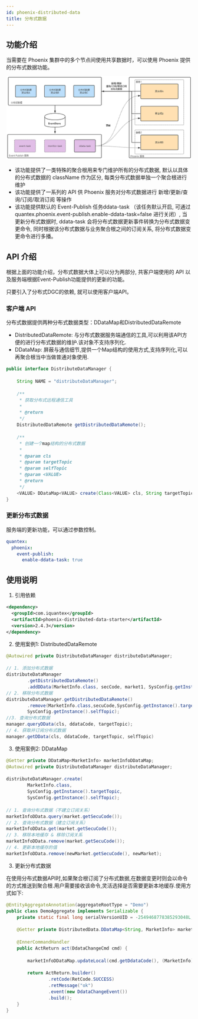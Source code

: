 ```yaml
---
id: phoenix-distributed-data
title: 分布式数据
---
```


## 功能介绍

当需要在 Phoenix 集群中的多个节点间使用共享数据时，可以使用 Phoenix 提供的分布式数据功能。

![](../../assets/phoenix2.x/phoenix-core/01.png)

* 该功能提供了一类特殊的聚合根用来专门维护所有的分布式数据, 默认以具体的分布式数据的 className 作为区分, 每类分布式数据单独一个聚合根进行维护
* 该功能提供了一系列的 API 供 Phoenix 服务对分布式数据进行 新增/更新/查询/订阅/取消订阅 等操作
* 该功能提供默认的 Event-Publish 任务ddata-task （该任务默认开启, 可通过 quantex.phoenix.event-publish.enable-ddata-task=false 进行关闭）, 当更新分布式数据时, ddata-task 会将分布式数据更新事件转换为分布式数据变更命令, 同时根据该分布式数据与业务聚合根之间的订阅关系, 将分布式数据变更命令进行多播。

## API 介绍

根据上面的功能介绍，分布式数据大体上可以分为两部分, 共客户端使用的 API 以及服务端根据Event-Publish功能提供的更新的功能。

只要引入了分布式DGC的依赖, 就可以使用客户端API。

### 客户端 API

分布式数据提供两种分布式数据类型：DDataMap和DistributedDataRemote

- DistributedDataRemote: 与分布式数据服务端通信的工具,可以利用该API方便的进行分布式数据的维护.该对象不支持序列化.
- DDataMap: 屏蔽与通信细节,提供一个Map结构的使用方式,支持序列化,可以再聚合根当中当做普通对象使用.


```java
public interface DistributeDataManager {

    String NAME = "distributeDataManager";

    /**
     * 获取分布式远程通信工具
     *
     * @return
     */
    DistributedDataRemote getDistributedDataRemote();

    /**
     * 创建一个map结构的分布式数据
     *
     * @param cls
     * @param targetTopic
     * @param selfTopic
     * @param <VALUE>
     * @return
     */
    <VALUE> DDataMap<VALUE> create(Class<VALUE> cls, String targetTopic, String selfTopic);
}

```

### 更新分布式数据

服务端的更新功能，可以通过参数控制。

```yaml
quantex:
  phoenix:
    event-publish:
      enable-ddata-task: true
```

## 使用说明

1. 引用依赖

```xml
<dependency>
  <groupId>com.iquantex</groupId>
  <artifactId>phoenix-distributed-data-starter</artifactId>
  <version>2.4.3</version>
</dependency>
```

2. 使用案例1: DistributedDataRemote
```java
@Autowired private DistributeDataManager distributeDataManager;
        
// 1. 添加分布式数据
distributeDataManager
        .getDistributedDataRemote()
        .addDData(MarketInfo.class, secCode, market1, SysConfig.getInstance().targetTopic);
// 2. 移除分布式数据
distributeDataManager.getDistributedDataRemote()
        .remove(MarketInfo.class,secuCode,SysConfig.getInstance().targetTopic,
        SysConfig.getInstance().selfTopic);
//3. 查询分布式数据
manager.queryDData(cls, ddataCode, targetTopic);
// 4. 获取并订阅分布式数据
manager.getDData(cls, ddataCode, targetTopic, selfTopic)
```


3. 使用案例2: DDataMap

```java
@Getter private DDataMap<MarketInfo> marketInfoDDataMap;
@Autowired private DistributeDataManager distributeDataManager;

distributeDataManager.create(
        MarketInfo.class,
        SysConfig.getInstance().targetTopic,
        SysConfig.getInstance().selfTopic);

// 1. 查询分布式数据（不建立订阅关系）
marketInfoDData.query(market.getSecuCode());
// 2. 查询分布式数据（建立订阅关系）
marketInfoDData.get(market.getSecuCode());
// 3. 移除本地缓存 & 移除订阅关系
marketInfoDData.remove(market.getSecuCode());
// 4. 更新本地缓存的值
marketInfoDData.remove(newMarket.getSecuCode(), newMarket);
```

3. 更新分布式数据

在使用分布式数据API时,如果聚合根订阅了分布式数据,在数据变更时则会以命令的方式推送到聚合根.用户需要接收该命令,灵活选择是否需要更新本地缓存.使用方式如下:

```java
@EntityAggregateAnnotation(aggregateRootType = "Demo")
public class DemoAggregate implements Serializable {
    private static final long serialVersionUID = -2549468778385293048L;

    @Getter private DistributedData.DDataMap<String, MarketInfo> marketInfoDDataMap;

    @InnerCommandHandler
    public ActReturn act(DdataChangeCmd cmd) {

        marketInfoDDataMap.updateLocal(cmd.getDdataCode(), (MarketInfo) cmd.getDdata());

        return ActReturn.builder()
                .retCode(RetCode.SUCCESS)
                .retMessage("ok")
                .event(new DdataChangeEvent())
                .build();
    }
}
```